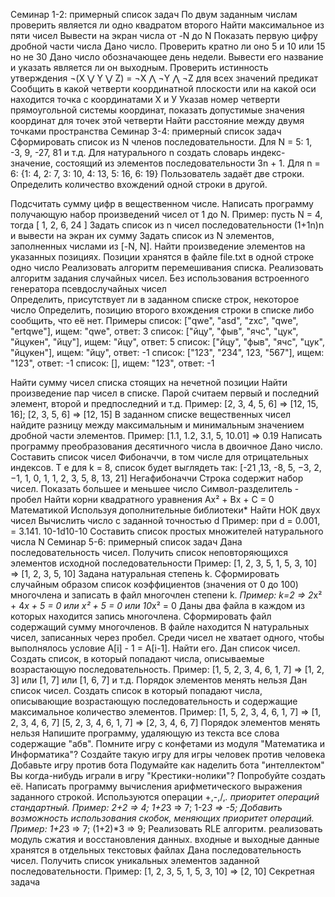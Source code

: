 Семинар 1-2: примерный список задач
По двум заданным числам проверить является ли одно квадратом второго 
Найти максимальное из пяти чисел
Вывести на экран числа от -N до N
Показать первую цифру дробной части числа
Дано число. Проверить кратно ли оно 5 и 10 или 15 но не 30
Дано число обозначающее день недели. Вывести его название и указать является ли он выходным.
Проверить истинность утверждения ¬(X ⋁ Y ⋁ Z) = ¬X ⋀ ¬Y ⋀ ¬Z для всех значений предикат
Сообщить в какой четверти координатной плоскости или на какой оси находится точка с координатами Х и У 
Указав номер четверти прямоугольной системы координат, показать допустимые значения координат для точек этой четверти
Найти расстояние между двумя точками пространства
Семинар 3-4: примерный список задач
Сформировать список из  N членов последовательности.
Для N = 5: 1, -3, 9, -27, 81 и т.д.
Для натурального n создать словарь индекс-значение, состоящий из элементов последовательности 3n + 1.
Для n = 6: {1: 4, 2: 7, 3: 10, 4: 13, 5: 16, 6: 19}
Пользователь задаёт две строки. Определить количество вхождений одной строки в другой.

Подсчитать сумму цифр в вещественном числе.
Написать программу получающую набор произведений чисел от 1 до N.
Пример: пусть N = 4, тогда
[ 1, 2, 6, 24 ]
Задать список из n чисел последовательности (1+1n)n и вывести на экран их сумму
Задать список из N элементов, заполненных числами из [-N, N]. Найти произведение элементов на указанных позициях. Позиции хранятся в файле file.txt   в одной строке одно число
Реализовать алгоритм перемешивания списка. 
Реализовать алгоритм задания случайных чисел. Без использования встроенного 
генератора псевдослучайных чисел	
Определить, присутствует ли в заданном списке строк, некоторое число 
Определить, позицию второго вхождения строки в списке либо сообщить, что её нет.
Примеры
список: ["qwe", "asd", "zxc", "qwe", "ertqwe"], ищем: "qwe", ответ: 3
список: ["йцу", "фыв", "ячс", "цук", "йцукен", "йцу"], ищем: "йцу", ответ: 5
список: ["йцу", "фыв", "ячс", "цук", "йцукен"], ищем: "йцу", ответ: -1
список: ["123", "234", 123, "567"], ищем: "123", ответ: -1
список: [], ищем: "123", ответ: -1

Найти сумму чисел списка стоящих на нечетной позиции
Найти произведение пар чисел в списке. Парой считаем первый и последний элемент, второй и предпоследний и т.д. Пример: [2, 3, 4, 5, 6] => [12, 15, 16]; [2, 3, 5, 6] => [12, 15] 
В заданном списке вещественных чисел найдите разницу между максимальным и минимальным значением дробной части элементов. Пример: [1.1, 1.2, 3.1, 5, 10.01] => 0.19
Написать программу преобразования десятичного числа в двоичное
Дано число. Составить список чисел Фибоначчи, в том числе для отрицательных индексов. 
 Т е для k = 8, список будет выглядеть так: [-21 ,13, -8, 5, −3,  2, −1,  1, 0, 1, 1, 2, 3, 5, 8, 13, 21] Негафибоначчи
Строка содержит набор чисел. Показать большее и меньшее число
Символ-разделитель - пробел
Найти корни квадратного уравнения Ax² + Bx + C = 0
Математикой
Используя дополнительные библиотеки*
Найти НОК двух чисел
Вычислить число  c заданной точностью d
	Пример: при d = 0.001,  = 3.141. 10-1d10-10
Составить список простых множителей натурального числа N
Семинар 5-6: примерный список задач
Дана последовательность чисел. Получить список неповторяющихся элементов исходной последовательности
Пример: [1, 2, 3, 5, 1, 5, 3, 10] => [1, 2, 3, 5, 10]
Задана натуральная степень k. Сформировать случайным образом список коэффициентов (значения от 0 до 100) многочлена и записать в файл многочлен степени k. *Пример: k=2 => 2*x² + 4*x + 5 = 0 или x² + 5 = 0 или 10*x² = 0
Даны два файла в каждом из которых находится запись многочлена. Сформировать файл содержащий сумму многочленов.
В файле находится N натуральных чисел, записанных через пробел. Среди чисел не хватает одного, чтобы выполнялось условие A[i] - 1 = A[i-1]. Найти его.
Дан список чисел. Создать список, в который попадают числа, описываемые возрастающую последовательность. Пример: [1, 5, 2, 3, 4, 6, 1, 7] => [1, 2, 3] или [1, 7] или [1, 6, 7] и т.д. Порядок элементов менять нельзя
Дан список чисел. Создать список в который попадают числа, описывающие возрастающую последовательность и содержащие максимальное количество элементов. 
Пример: [1, 5, 2, 3, 4, 6, 1, 7] => [1, 2, 3, 4, 6, 7]
   [5, 2, 3, 4, 6, 1, 7] => [2, 3, 4, 6, 7]
 Порядок элементов менять нельзя
Напишите программу, удаляющую из текста все слова содержащие "абв".
Помните игру с конфетами из модуля "Математика и Информатика"? Создайте такую игру для игры человек против человека
Добавьте игру против бота
Подумайте как наделить бота "интеллектом" 
Вы когда-нибудь играли в игру "Крестики-нолики"? Попробуйте создать её.
Написать программу вычисления арифметического выражения заданного строкой. Используются операции +,-,/,*. приоритет операций стандартный. Пример: 2+2 => 4; 1+2*3 => 7; 1-2*3 => -5; 
Добавить возможность использования скобок, меняющих приоритет операций. Пример: 1+2*3 => 7; (1+2)*3 => 9;
Реализовать RLE алгоритм. реализовать модуль сжатия и восстановления данных.
входные и выходные данные хранятся в отдельных текстовых файлах
Дана последовательность чисел. Получить список уникальных элементов заданной последовательности.
Пример: [1, 2, 3, 5, 1, 5, 3, 10] => [2, 10]
Секретная задача
